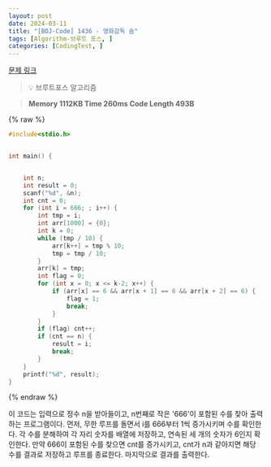 ```yaml
---
layout: post
date: 2024-03-11
title: "[BOJ-Code] 1436 - 영화감독 숌"
tags: [Algorithm-브루트 포스, ]
categories: [CodingTest, ]
---
```



[문제 링크](https://www.acmicpc.net/problem/1436)


> 💡 브루트포스 알고리즘


> **Memory   1112KB                                   Time   260ms                                Code Length   493B**



{% raw %}
```c++
#include<stdio.h>


int main() {


	int n;
	int result = 0;
	scanf("%d", &n);
	int cnt = 0;
	for (int i = 666; ; i++) {
		int tmp = i;
		int arr[1000] = {0};
		int k = 0;
		while (tmp / 10) {
			arr[k++] = tmp % 10;
			tmp = tmp / 10;
		}
		arr[k] = tmp;
		int flag = 0;
		for (int x = 0; x <= k-2; x++) {
			if (arr[x] == 6 && arr[x + 1] == 6 && arr[x + 2] == 6) {
				flag = 1;
				break;
			}
		}
		if (flag) cnt++;
		if (cnt == n) {
			result = i;
			break;
		}
	}
	printf("%d", result);
}
```
{% endraw %}



이 코드는 입력으로 정수 n을 받아들이고, n번째로 작은 '666'이 포함된 수를 찾아 출력하는 프로그램이다. 먼저, 무한 루프를 돌면서 i를 666부터 1씩 증가시키며 수를 확인한다. 각 수를 분해하여 각 자리 숫자를 배열에 저장하고, 연속된 세 개의 숫자가 6인지 확인한다. 만약 666이 포함된 수를 찾으면 cnt를 증가시키고, cnt가 n과 같아지면 해당 수를 결과로 저장하고 루프를 종료한다. 마지막으로 결과를 출력한다.

